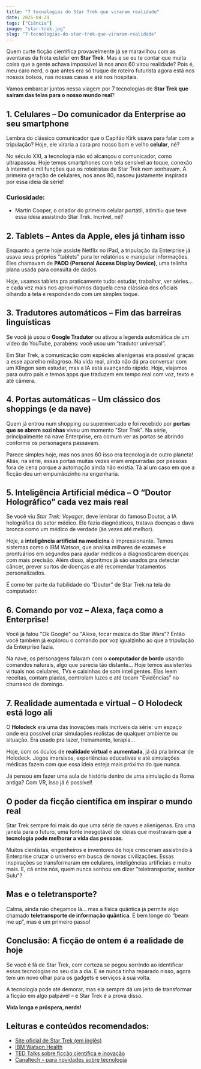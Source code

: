 ```yaml
---
title: "7 tecnologias do Star Trek que viraram realidade"
date: 2025-04-29
tags: ["Ciência"] 
image: "star-trek.jpg"
slug: "7-tecnologias-do-star-trek-que-viraram-realidade"
---
```


Quem curte ficção científica provavelmente já se maravilhou com as aventuras da frota estelar em **Star Trek**. Mas e se eu te contar que muita coisa que a gente achava impossível lá nos anos 60 virou realidade? Pois é, meu caro nerd, o que antes era só truque de roteiro futurista agora está nos nossos bolsos, nas nossas casas e até nos hospitais.

Vamos embarcar juntos nessa viagem por 7 tecnologias de **Star Trek que saíram das telas para o nosso mundo real**?

## 1\. **Celulares** – Do comunicador da Enterprise ao seu smartphone

Lembra do clássico comunicador que o Capitão Kirk usava para falar com a tripulação? Hoje, ele viraria a cara pro nosso bom e velho **celular**, né?

No século XXI, a tecnologia não só alcançou o comunicador, como ultrapassou. Hoje temos smartphones com tela sensível ao toque, conexão à internet e mil funções que os roteiristas de Star Trek nem sonhavam. A primeira geração de celulares, nos anos 80, nasceu justamente inspirada por essa ideia da série!

### Curiosidade:

*   Martin Cooper, o criador do primeiro celular portátil, admitiu que teve essa ideia assistindo Star Trek. Incrível, né?

## 2\. **Tablets** – Antes da Apple, eles já tinham isso

Enquanto a gente hoje assiste Netflix no iPad, a tripulação da Enterprise já usava seus próprios "tablets" para ler relatórios e manipular informações. Eles chamavam de **PADD (Personal Access Display Device)**, uma telinha plana usada para consulta de dados.

Hoje, usamos tablets pra praticamente tudo: estudar, trabalhar, ver séries... e cada vez mais nos aproximamos daquela cena clássica dos oficiais olhando a tela e respondendo com um simples toque.

## 3\. **Tradutores automáticos** – Fim das barreiras linguísticas

Se você já usou o **Google Tradutor** ou ativou a legenda automática de um vídeo do YouTube, parabéns: você usou um “tradutor universal”.

Em Star Trek, a comunicação com espécies alienígenas era possível graças a esse aparelho milagroso. Na vida real, ainda não dá pra conversar com um Klingon sem estudar, mas a IA está avançando rápido. Hoje, viajamos para outro país e temos apps que traduzem em tempo real com voz, texto e até câmera.

## 4\. **Portas automáticas** – Um clássico dos shoppings (e da nave)

Quem já entrou num shopping ou supermercado e foi recebido por **portas que se abrem sozinhas** viveu um momento "Star Trek". Na série, principalmente na nave Enterprise, era comum ver as portas se abrindo conforme os personagens passavam.

Parece simples hoje, mas nos anos 60 isso era tecnologia de outro planeta! Aliás, na série, essas portas muitas vezes eram empurradas por pessoas fora de cena porque a automação ainda não existia. Tá aí um caso em que a ficção deu um empurrãozinho na engenharia.

## 5\. **Inteligência Artificial médica** – O “Doutor Holográfico” cada vez mais real

Se você viu _Star Trek: Voyager_, deve lembrar do famoso Doutor, a IA holográfica do setor médico. Ele fazia diagnósticos, tratava doenças e dava bronca como um médico de verdade (às vezes até melhor).

Hoje, a **inteligência artificial na medicina** é impressionante. Temos sistemas como o IBM Watson, que analisa milhares de exames e prontuários em segundos para ajudar médicos a diagnosticarem doenças com mais precisão. Além disso, algoritmos já são usados pra detectar câncer, prever surtos de doenças e até recomendar tratamentos personalizados.

É como ter parte da habilidade do “Doutor” de Star Trek na tela do computador.

## 6\. **Comando por voz** – Alexa, faça como a Enterprise!

Você já falou "Ok Google" ou "Alexa, tocar música do Star Wars"? Então você também já explorou o comando por voz igualzinho ao que a tripulação da Enterprise fazia.

Na nave, os personagens falavam com o **computador de bordo** usando comandos naturais, algo que parecia tão distante... Hoje temos assistentes virtuais nos celulares, TVs e caixinhas de som inteligentes. Elas leem receitas, contam piadas, controlam luzes e até tocam “Evidências” no churrasco de domingo.

## 7\. **Realidade aumentada e virtual** – O Holodeck está logo ali

O **Holodeck** era uma das inovações mais incríveis da série: um espaço onde era possível criar simulações realistas de qualquer ambiente ou situação. Era usado pra lazer, treinamento, terapia...

Hoje, com os óculos de **realidade virtual** e **aumentada**, já dá pra brincar de Holodeck. Jogos imersivos, experiências educativas e até simulações médicas fazem com que essa ideia esteja mais próxima do que nunca.

Já pensou em fazer uma aula de história dentro de uma simulação da Roma antiga? Com VR, isso já é possível!

## O poder da ficção científica em inspirar o mundo real

Star Trek sempre foi mais do que uma série de naves e alienígenas. Era uma janela para o futuro, uma fonte inesgotável de ideias que mostravam que a **tecnologia pode melhorar a vida das pessoas**.

Muitos cientistas, engenheiros e inventores de hoje cresceram assistindo à Enterprise cruzar o universo em busca de novas civilizações. Essas inspirações se transformaram em celulares, inteligências artificiais e muito mais. E, cá entre nós, quem nunca sonhou em dizer "teletransportar, senhor Sulu"?

## Mas e o teletransporte?

Calma, ainda não chegamos lá... mas a física quântica já permite algo chamado **teletransporte de informação quântica**. É bem longe do “beam me up”, mas é um primeiro passo!

## Conclusão: A ficção de ontem é a realidade de hoje

Se você é fã de Star Trek, com certeza se pegou sorrindo ao identificar essas tecnologias no seu dia a dia. E se nunca tinha reparado nisso, agora tem um novo olhar para os gadgets e serviços à sua volta.

A tecnologia pode até demorar, mas ela sempre dá um jeito de transformar a ficção em algo palpável – e Star Trek é a prova disso.

**Vida longa e próspera, nerds!**

## Leituras e conteúdos recomendados:

*   [Site oficial de Star Trek (em inglês)](https://www.startrek.com)
*   [IBM Watson Health](https://www.ibm.com/watson-health)
*   [TED Talks sobre ficção científica e inovação](https://www.ted.com/talks)
*   [Canaltech – para novidades sobre tecnologia](https://canaltech.com.br)